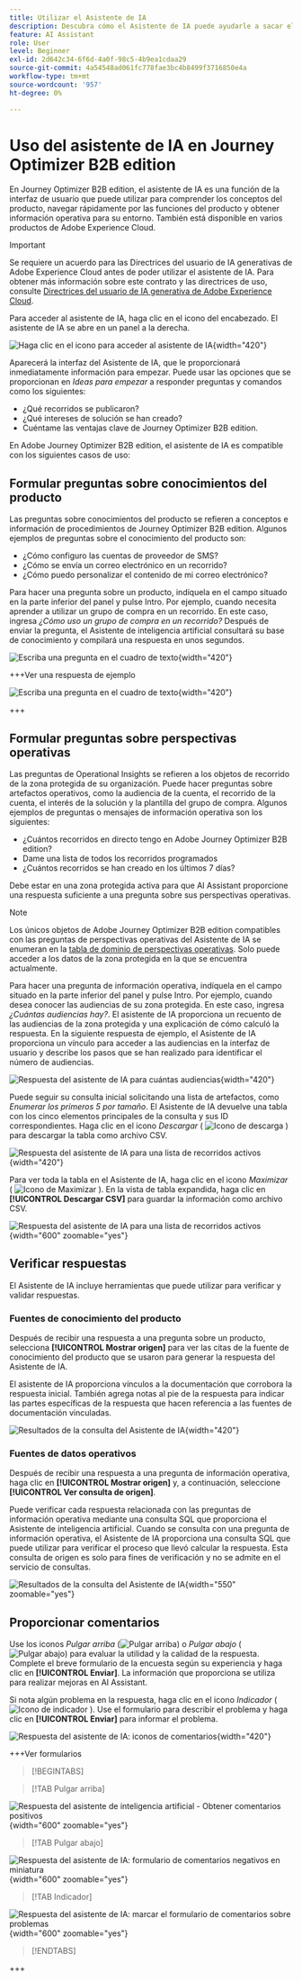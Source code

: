 ```yaml
---
title: Utilizar el Asistente de IA
description: Descubra cómo el Asistente de IA puede ayudarle a sacar el máximo partido a las funciones de Journey Optimizer B2B edition.
feature: AI Assistant
role: User
level: Beginner
exl-id: 2d642c34-6f6d-4a0f-98c5-4b9ea1cdaa29
source-git-commit: 4a54548ad061fc778fae3bc4b8499f3716850e4a
workflow-type: tm+mt
source-wordcount: '957'
ht-degree: 0%

---
```


# Uso del asistente de IA en Journey Optimizer B2B edition

En Journey Optimizer B2B edition, el asistente de IA es una función de la interfaz de usuario que puede utilizar para comprender los conceptos del producto, navegar rápidamente por las funciones del producto y obtener información operativa para su entorno. También está disponible en varios productos de Adobe Experience Cloud.

>[!IMPORTANT]
>
>Se requiere un acuerdo para las Directrices del usuario de IA generativas de Adobe Experience Cloud antes de poder utilizar el asistente de IA. Para obtener más información sobre este contrato y las directrices de uso, consulte [Directrices del usuario de IA generativa de Adobe Experience Cloud](https://www.adobe.com/legal/licenses-terms/adobe-dx-gen-ai-user-guidelines.html).

Para acceder al asistente de IA, haga clic en el icono del encabezado. El asistente de IA se abre en un panel a la derecha.

![Haga clic en el icono para acceder al asistente de IA](./assets/ai-assistant-icon-displayed.png){width="420"}

Aparecerá la interfaz del Asistente de IA, que le proporcionará inmediatamente información para empezar. Puede usar las opciones que se proporcionan en _Ideas para empezar_ a responder preguntas y comandos como los siguientes:

* ¿Qué recorridos se publicaron?
* ¿Qué intereses de solución se han creado?
* Cuéntame las ventajas clave de Journey Optimizer B2B edition.

En Adobe Journey Optimizer B2B edition, el asistente de IA es compatible con los siguientes casos de uso:

## Formular preguntas sobre conocimientos del producto

Las preguntas sobre conocimientos del producto se refieren a conceptos e información de procedimientos de Journey Optimizer B2B edition. Algunos ejemplos de preguntas sobre el conocimiento del producto son:

* ¿Cómo configuro las cuentas de proveedor de SMS?
* ¿Cómo se envía un correo electrónico en un recorrido?
* ¿Cómo puedo personalizar el contenido de mi correo electrónico?

Para hacer una pregunta sobre un producto, indíquela en el campo situado en la parte inferior del panel y pulse Intro. Por ejemplo, cuando necesita aprender a utilizar un grupo de compra en un recorrido. En este caso, ingresa _¿Cómo uso un grupo de compra en un recorrido?_ Después de enviar la pregunta, el Asistente de inteligencia artificial consultará su base de conocimiento y compilará una respuesta en unos segundos.

![Escriba una pregunta en el cuadro de texto](./assets/ai-assistant-ask-question.png){width="420"}

+++Ver una respuesta de ejemplo

![Escriba una pregunta en el cuadro de texto](./assets/ai-assistant-product-answer.png){width="420"}

+++

## Formular preguntas sobre perspectivas operativas

Las preguntas de Operational Insights se refieren a los objetos de recorrido de la zona protegida de su organización. Puede hacer preguntas sobre artefactos operativos, como la audiencia de la cuenta, el recorrido de la cuenta, el interés de la solución y la plantilla del grupo de compra. Algunos ejemplos de preguntas o mensajes de información operativa son los siguientes:

* ¿Cuántos recorridos en directo tengo en Adobe Journey Optimizer B2B edition?
* Dame una lista de todos los recorridos programados
* ¿Cuántos recorridos se han creado en los últimos 7 días?

Debe estar en una zona protegida activa para que AI Assistant proporcione una respuesta suficiente a una pregunta sobre sus perspectivas operativas.

>[!NOTE]
>
>Los únicos objetos de Adobe Journey Optimizer B2B edition compatibles con las preguntas de perspectivas operativas del Asistente de IA se enumeran en la [tabla de dominio de perspectivas operativas](./ai-assistant-overview.md#operational-insights). Solo puede acceder a los datos de la zona protegida en la que se encuentra actualmente.

Para hacer una pregunta de información operativa, indíquela en el campo situado en la parte inferior del panel y pulse Intro. Por ejemplo, cuando desea conocer las audiencias de su zona protegida. En este caso, ingresa _¿Cuántas audiencias hay?_.  El asistente de IA proporciona un recuento de las audiencias de la zona protegida y una explicación de cómo calculó la respuesta. En la siguiente respuesta de ejemplo, el Asistente de IA proporciona un vínculo para acceder a las audiencias en la interfaz de usuario y describe los pasos que se han realizado para identificar el número de audiencias.

![Respuesta del asistente de IA para cuántas audiencias](./assets/ai-assistant-insights-answer.png){width="420"}

Puede seguir su consulta inicial solicitando una lista de artefactos, como _Enumerar los primeros 5 por tamaño_. El Asistente de IA devuelve una tabla con los cinco elementos principales de la consulta y sus ID correspondientes. Haga clic en el icono _Descargar_ ( ![Icono de descarga](../assets/do-not-localize/icon-download.svg) ) para descargar la tabla como archivo CSV.

![Respuesta del asistente de IA para una lista de recorridos activos](./assets/ai-assistant-artifacts-query.png){width="420"}

Para ver toda la tabla en el Asistente de IA, haga clic en el icono _Maximizar_ ( ![Icono de Maximizar](../assets/do-not-localize/icon-maximize.svg) ). En la vista de tabla expandida, haga clic en **[!UICONTROL Descargar CSV]** para guardar la información como archivo CSV.

![Respuesta del asistente de IA para una lista de recorridos activos](./assets/ai-assistant-artifacts-maximize.png){width="600" zoomable="yes"}

## Verificar respuestas

El Asistente de IA incluye herramientas que puede utilizar para verificar y validar respuestas.

### Fuentes de conocimiento del producto

Después de recibir una respuesta a una pregunta sobre un producto, selecciona **[!UICONTROL Mostrar origen]** para ver las citas de la fuente de conocimiento del producto que se usaron para generar la respuesta del Asistente de IA.

El asistente de IA proporciona vínculos a la documentación que corrobora la respuesta inicial. También agrega notas al pie de la respuesta para indicar las partes específicas de la respuesta que hacen referencia a las fuentes de documentación vinculadas.

![Resultados de la consulta del Asistente de IA](./assets/ai-assistant-product-answer-sources.png){width="420"}

### Fuentes de datos operativos

Después de recibir una respuesta a una pregunta de información operativa, haga clic en **[!UICONTROL Mostrar origen]** y, a continuación, seleccione **[!UICONTROL Ver consulta de origen]**.

Puede verificar cada respuesta relacionada con las preguntas de información operativa mediante una consulta SQL que proporciona el Asistente de inteligencia artificial. Cuando se consulta con una pregunta de información operativa, el Asistente de IA proporciona una consulta SQL que puede utilizar para verificar el proceso que llevó calcular la respuesta. Esta consulta de origen es solo para fines de verificación y no se admite en el servicio de consultas.

![Resultados de la consulta del Asistente de IA](./assets/ai-assistant-artifacts-query-source.png){width="550" zoomable="yes"}

## Proporcionar comentarios

Use los iconos _Pulgar arriba_ (![Pulgar arriba](../assets/do-not-localize/icon-thumb-up.svg)) o _Pulgar abajo_ ( ![Pulgar abajo](../assets/do-not-localize/icon-thumb-down.svg)) para evaluar la utilidad y la calidad de la respuesta. Complete el breve formulario de la encuesta según su experiencia y haga clic en **[!UICONTROL Enviar]**. La información que proporciona se utiliza para realizar mejoras en AI Assistant.

Si nota algún problema en la respuesta, haga clic en el icono _Indicador_ ( ![Icono de indicador](../assets/do-not-localize/icon-flag.svg) ). Use el formulario para describir el problema y haga clic en **[!UICONTROL Enviar]** para informar el problema.

![Respuesta del asistente de IA: iconos de comentarios](./assets/ai-assistant-response-feedback-icons.png){width="420"}

+++Ver formularios

>[!BEGINTABS]

>[!TAB Pulgar arriba]

![Respuesta del asistente de inteligencia artificial - Obtener comentarios positivos](./assets/ai-assistant-response-feedback-positive-form.png){width="600" zoomable="yes"}

>[!TAB Pulgar abajo]

![Respuesta del asistente de IA: formulario de comentarios negativos en miniatura](./assets/ai-assistant-response-feedback-negative-form.png){width="600" zoomable="yes"}

>[!TAB Indicador]

![Respuesta del asistente de IA: marcar el formulario de comentarios sobre problemas](./assets/ai-assistant-response-feedback-flagged-form.png){width="600" zoomable="yes"}

>[!ENDTABS]

+++
